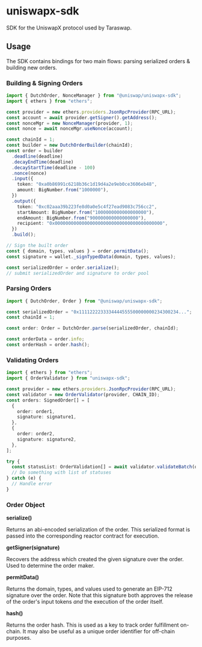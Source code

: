 # uniswapx-sdk

SDK for the UniswapX protocol used by Taraswap.

## Usage

The SDK contains bindings for two main flows: parsing serialized orders & building new orders.

### Building & Signing Orders

```ts
import { DutchOrder, NonceManager } from "@uniswap/uniswapx-sdk";
import { ethers } from "ethers";

const provider = new ethers.providers.JsonRpcProvider(RPC_URL);
const account = await provider.getSigner().getAddress();
const nonceMgr = new NonceManager(provider, 1);
const nonce = await nonceMgr.useNonce(account);

const chainId = 1;
const builder = new DutchOrderBuilder(chainId);
const order = builder
  .deadline(deadline)
  .decayEndTime(deadline)
  .decayStartTime(deadline - 100)
  .nonce(nonce)
  .input({
    token: "0xa0b86991c6218b36c1d19d4a2e9eb0ce3606eb48",
    amount: BigNumber.from("1000000"),
  })
  .output({
    token: "0xc02aaa39b223fe8d0a0e5c4f27ead9083c756cc2",
    startAmount: BigNumber.from("1000000000000000000"),
    endAmount: BigNumber.from("900000000000000000"),
    recipient: "0x0000000000000000000000000000000000000000",
  })
  .build();

// Sign the built order
const { domain, types, values } = order.permitData();
const signature = wallet._signTypedData(domain, types, values);

const serializedOrder = order.serialize();
// submit serializedOrder and signature to order pool
```

### Parsing Orders

```ts
import { DutchOrder, Order } from "@uniswap/uniswapx-sdk";

const serializedOrder = "0x1111222233334444555500000000234300234...";
const chainId = 1;

const order: Order = DutchOrder.parse(serializedOrder, chainId);

const orderData = order.info;
const orderHash = order.hash();
```

### Validating Orders

```ts
import { ethers } from "ethers";
import { OrderValidator } from "uniswapx-sdk";

const provider = new ethers.providers.JsonRpcProvider(RPC_URL);
const validator = new OrderValidator(provider, CHAIN_ID);
const orders: SignedOrder[] = [
  {
    order: order1,
    signature: signature1,
  },
  {
    order: order2,
    signature: signature2,
  },
];

try {
  const statusList: OrderValidation[] = await validator.validateBatch(orders);
  // Do something with list of statuses
} catch (e) {
  // Handle error
}
```

### Order Object

**serialize()**

Returns an abi-encoded serialization of the order. This serialized format is passed into the corresponding reactor contract for execution.

**getSigner(signature)**

Recovers the address which created the given signature over the order. Used to determine the order maker.

**permitData()**

Returns the domain, types, and values used to generate an EIP-712 signature over the order. Note that this signature both approves the release of the order's input tokens _and_ the execution of the order itself.

**hash()**

Returns the order hash. This is used as a key to track order fulfillment on-chain. It may also be useful as a unique order identifier for off-chain purposes.
